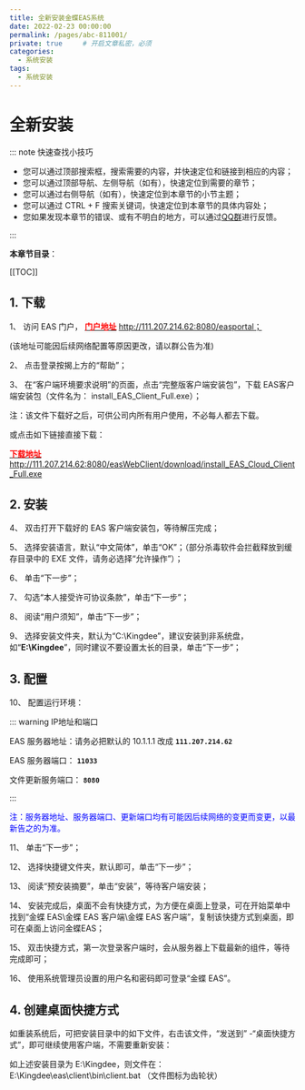 ```yaml
---
title: 全新安装金蝶EAS系统
date: 2022-02-23 00:00:00
permalink: /pages/abc-811001/
private: true     # 开启文章私密，必须
categories:
  - 系统安装
tags:
  - 系统安装
---
```




# 全新安装
::: note 快速查找小技巧

- 您可以通过顶部搜索框，搜索需要的内容，并快速定位和链接到相应的内容；
- 您可以通过顶部导航、左侧导航（如有），快速定位到需要的章节；
- 您可以通过右侧导航（如有），快速定位到本章节的小节主题；
- 您可以通过 CTRL + F 搜索关键词，快速定位到本章节的具体内容处；
- 您如果发现本章节的错误、或有不明白的地方，可以通过[QQ群](https://jq.qq.com/?_wv=1027&k=Y6HPvi87)进行反馈。

:::

**本章节目录**：

[[TOC]]

## 1. 下载

1、 访问 EAS 门户， [<font color=red>**门户地址**</font>](http://111.207.214.62:8080/easportal)   http://111.207.214.62:8080/easportal；

(该地址可能因后续网络配置等原因更改，请以群公告为准)

2、 点击登录按揭上方的“帮助”；

3、 在“客户端环境要求说明”的页面，点击“完整版客户端安装包”，下载 EAS客户端安装包（文件名为： install_EAS_Client_Full.exe）；

注：该文件下载好之后，可供公司内所有用户使用，不必每人都去下载。

或点击如下链接直接下载：

[<font color=red>**下载地址**</font>](http://111.207.214.62:8080/easWebClient/download/install_EAS_Cloud_Client_Full.exe)  http://111.207.214.62:8080/easWebClient/download/install_EAS_Cloud_Client_Full.exe

## 2. 安装

4、 双击打开下载好的 EAS 客户端安装包，等待解压完成；

5、 选择安装语言，默认“中文简体”，单击“OK”；（部分杀毒软件会拦截释放到缓存目录中的 EXE 文件，请务必选择“允许操作”）；

6、 单击“下一步”；

7、 勾选“本人接受许可协议条款”，单击“下一步”；

8、 阅读“用户须知”，单击“下一步”；

9、 选择安装文件夹，默认为“C:\Kingdee”，建议安装到非系统盘，如“**E:\Kingdee**”，同时建议不要设置太长的目录，单击“下一步”；

## 3. 配置

10、 配置运行环境：

::: warning IP地址和端口

EAS 服务器地址：请务必把默认的 10.1.1.1 改成  **`111.207.214.62`**

EAS 服务器端口： **`11033`**

文件更新服务端口： **`8080`**

:::

<font color=blue>注：服务器地址、服务器端口、更新端口均有可能因后续网络的变更而变更，以最新告之的为准。</font>

11、 单击“下一步”；

12、 选择快捷键文件夹，默认即可，单击“下一步”；

13、 阅读“预安装摘要”，单击“安装”，等待客户端安装；

14、 安装完成后，桌面不会有快捷方式，为方便在桌面上登录，可在开始菜单中找到“金蝶 EAS\金蝶 EAS 客户端\金蝶 EAS 客户端”，复制该快捷方式到桌面，即可在桌面上访问金蝶EAS；

15、 双击快捷方式，第一次登录客户端时，会从服务器上下载最新的组件，等待完成即可；

16、 使用系统管理员设置的用户名和密码即可登录“金蝶 EAS”。



## 4. 创建桌面快捷方式

如重装系统后，可把安装目录中的如下文件，右击该文件，“发送到” -“桌面快捷方式”，即可继续使用客户端，不需要重新安装：

如上述安装目录为 E:\Kingdee，则文件在： E:\Kingdee\eas\client\bin\client.bat （文件图标为齿轮状）

